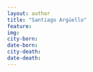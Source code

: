 ```yaml
---
layout: author
title: "Santiago Argüello"
feature: 
img:
city-born: 
date-born: 
city-death: 
date-death:
---
```

